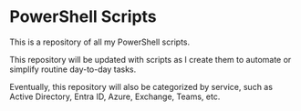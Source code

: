 # PowerShell Scripts
This is a repository of all my PowerShell scripts.

This repository will be updated with scripts as I create them to automate or simplify routine day-to-day tasks.

Eventually, this repository will also be categorized by service, such as Active Directory, Entra ID, Azure, Exchange, Teams, etc.